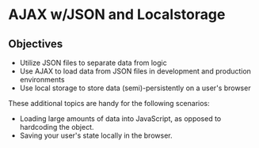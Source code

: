 # AJAX w/JSON and Localstorage

## Objectives

* Utilize JSON files to separate data from logic
* Use AJAX to load data from JSON files in development and production environments
* Use local storage to store data \(semi\)-persistently on a user's browser

These additional topics are handy for the following scenarios:

* Loading large amounts of data into JavaScript, as opposed to hardcoding the object.
* Saving your user's state locally in the browser.

